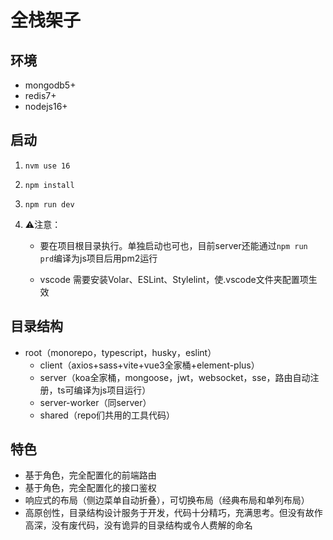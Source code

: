 # 全栈架子

## 环境

- mongodb5+
- redis7+
- nodejs16+

## 启动

1. ```shell
   nvm use 16
   ```

2. ```shell
   npm install
   ```

3. ```shell
   npm run dev
   ```

4. ⚠️注意：
   - 要在项目根目录执行。单独启动也可也，目前server还能通过`npm run prd`编译为js项目后用pm2运行

   - vscode 需要安装Volar、ESLint、Stylelint，使.vscode文件夹配置项生效

## 目录结构

- root（monorepo，typescript，husky，eslint）
  - client（axios+sass+vite+vue3全家桶+element-plus）
  - server（koa全家桶，mongoose，jwt，websocket，sse，路由自动注册，ts可编译为js项目运行）
  - server-worker（同server）
  - shared（repo们共用的工具代码）

## 特色

- 基于角色，完全配置化的前端路由
- 基于角色，完全配置化的接口鉴权
- 响应式的布局（侧边菜单自动折叠），可切换布局（经典布局和单列布局）
- 高原创性，目录结构设计服务于开发，代码十分精巧，充满思考。但没有故作高深，没有废代码，没有诡异的目录结构或令人费解的命名
